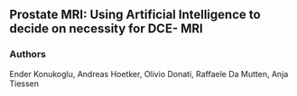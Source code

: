 ## Prostate MRI: Using Artificial Intelligence to decide on necessity for DCE- MRI
### Authors
Ender Konukoglu, Andreas Hoetker, Olivio Donati, Raffaele Da Mutten, Anja Tiessen




